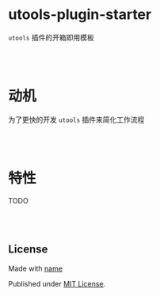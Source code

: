 # utools-plugin-starter

`utools` 插件的开箱即用模板

<br />
<br />

# 动机

为了更快的开发 `utools` 插件来简化工作流程

<br />
<br />

# 特性

TODO

<br />
<br />

## License

Made with [name](https://github.com/name)

Published under [MIT License](./LICENSE).
